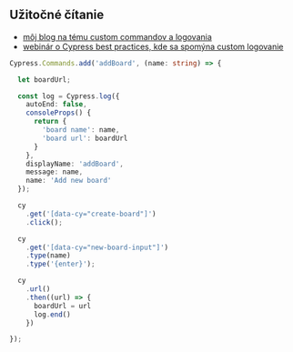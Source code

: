 ## Užitočné čítanie
- [môj blog na tému custom commandov a logovania](https://filiphric.com/improve-your-custom-command-logs-in-cypress)
- [webinár o Cypress best practices, kde sa spomýna custom logovanie](https://www.youtube.com/watch?v=V-o8WzlwKmM)

```ts
Cypress.Commands.add('addBoard', (name: string) => {

  let boardUrl;

  const log = Cypress.log({
    autoEnd: false,
    consoleProps() {
      return {
        'board name': name,
        'board url': boardUrl
      }
    },
    displayName: 'addBoard',
    message: name,
    name: 'Add new board'
  });

  cy
    .get('[data-cy="create-board"]')
    .click();

  cy
    .get('[data-cy="new-board-input"]')
    .type(name)
    .type('{enter}');

  cy
    .url()
    .then((url) => {
      boardUrl = url
      log.end()
    })

});
```